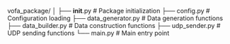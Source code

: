 vofa_package/
│
├── __init__.py            # Package initialization
├── config.py              # Configuration loading
├── data_generator.py      # Data generation functions
├── data_builder.py        # Data construction functions
├── udp_sender.py          # UDP sending functions
└── main.py                # Main entry point

